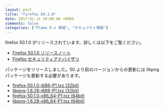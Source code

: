 ```yaml
---
layout: post
title: "firefox 50.1.0"
date: 2017-01-11 19:00:00 +0900
comments: false
categories: ["Plamo 6.x 情報", "セキュリティ情報"]
---
```

firefox 50.1.0 がリリースされています。詳しくは以下をご覧ください。

* [Firefox 50.1.0 リリースノート](http://www.mozilla.jp/firefox/50.1.0/releasenotes/)
* [Firefox セキュリティアドバイザリ](http://www.mozilla-japan.org/security/known-vulnerabilities/firefox.html)

パッケージをリリースしました。50 より前のバージョンからの更新には libpng パッケージも更新する必要があります。

* [firefox-50.1.0-i686-P1.txz (32bit)](ftp://plamo.linet.gr.jp/pub/Plamo-6.x/x86/plamo/04_xapps/firefox-50.1.0-i686-P1.txz)
* [libpng-1.6.28-i686-P1.txz (32bit)](ftp://plamo.linet.gr.jp/pub/Plamo-6.x/x86/plamo/02_x11/libpng-1.6.28-i686-P1.txz)
* [firefox-50.1.0-x86_64-P1.txz (64bit)](ftp://plamo.linet.gr.jp/pub/Plamo-6.x/x86_64/plamo/04_xapps/firefox-50.1.0-x86_64-P1.txz)
* [libpng-1.6.28-x86_64-P1.txz (64bit)](ftp://plamo.linet.gr.jp/pub/Plamo-6.x/x86_64/plamo/02_x11/libpng-1.6.28-x86_64-P1.txz)
